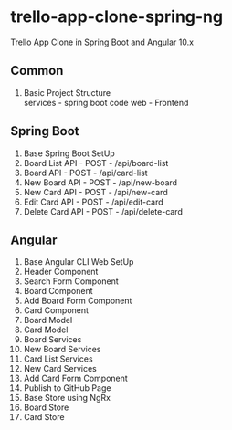 # trello-app-clone-spring-ng
Trello App Clone in Spring Boot and Angular 10.x

## Common

1. Basic Project Structure  
    services - spring boot code
    web - Frontend

## Spring Boot
1. Base Spring Boot SetUp  
1. Board List API - POST - /api/board-list  
1. Board API - POST - /api/card-list  
1. New Board API - POST - /api/new-board  
1. New Card API - POST - /api/new-card  
1. Edit Card API - POST - /api/edit-card  
1. Delete Card API - POST - /api/delete-card  

## Angular
1. Base Angular CLI Web SetUp  
1. Header Component  
1. Search Form Component  
1. Board Component  
1. Add Board Form Component  
1. Card Component  
1. Board Model  
1. Card Model  
1. Board Services  
1. New Board Services
1. Card List Services  
1. New Card Services  
1. Add Card Form Component  
1. Publish to GitHub Page  
1. Base Store using NgRx
1. Board Store
1. Card Store